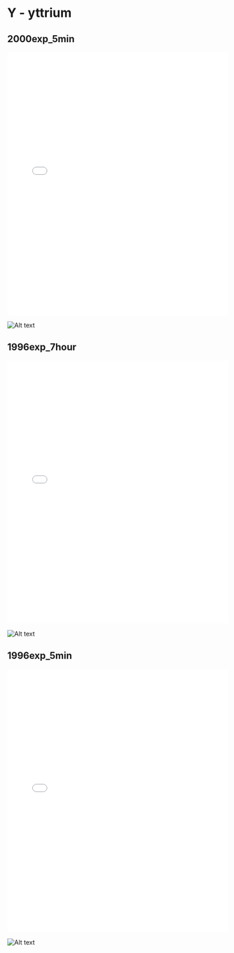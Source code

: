 # Y - yttrium

## 2000exp_5min

<iframe src="../../html/Y_2000exp_5min.html" width="100%" height="600px" frameborder="0"></iframe>

![Alt text](Y_2000exp_5min.png)

## 1996exp_7hour

<iframe src="../../html/Y_1996exp_7hour.html" width="100%" height="600px" frameborder="0"></iframe>

![Alt text](Y_1996exp_7hour.png)

## 1996exp_5min

<iframe src="../../html/Y_1996exp_5min.html" width="100%" height="600px" frameborder="0"></iframe>

![Alt text](Y_1996exp_5min.png)

